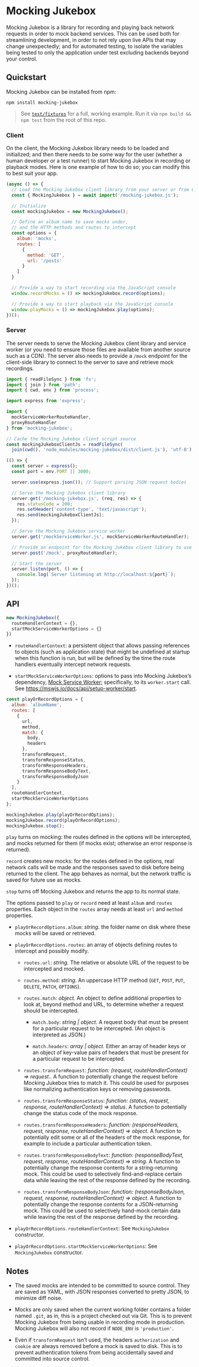# Mocking Jukebox

Mocking Jukebox is a library for recording and playing back network requests in order to mock backend services. This can be used both for streamlining development, in order to not rely upon live APIs that may change unexpectedly; and for automated testing, to isolate the variables being tested to only the application under test excluding backends beyond your control.

## Quickstart

Mocking Jukebox can be installed from npm:

```shell
npm install mocking-jukebox
```

> See [`test/fixtures`](./test/fixtures/) for a full, working example. Run it via `npm build && npm test` from the root of this repo.

### Client

On the client, the Mocking Jukebox library needs to be loaded and initialized; and then there needs to be some way for the user (whether a human developer or a test runner) to start Mocking Jukebox in recording or playback modes. Here is one example of how to do so; you can modify this to best suit your app.

```js
(async () => {
  // Load the Mocking Jukebox client library from your server or from CDN
  const { MockingJukebox } = await import('/mocking-jukebox.js');

  // Initialize
  const mockingJukebox = new MockingJukebox();

  // Define an album name to save mocks under,
  // and the HTTP methods and routes to intercept
  const options = {
    album: 'mocks',
    routes: [
      {
        method: 'GET',
        url: '/posts'
      }
    ]
  }

  // Provide a way to start recording via the JavaScript console
  window.recordMocks = () => mockingJukebox.record(options);

  // Provide a way to start playback via the JavaScript console
  window.playMocks = () => mockingJukebox.play(options);
})();
```

### Server

The server needs to serve the Mocking Jukebox client library and service worker (or you need to ensure those files are available from another source such as a CDN). The server also needs to provide a `/mock` endpoint for the client-side library to connect to the server to save and retrieve mock recordings.

```js
import { readFileSync } from 'fs';
import { join } from 'path';
import { cwd, env } from 'process';

import express from 'express';

import {
  mockServiceWorkerRouteHandler,
  proxyRouteHandler
} from 'mocking-jukebox';

// Cache the Mocking Jukebox client script source
const mockingJukeboxClientJs = readFileSync(
  join(cwd(), 'node_modules/mocking-jukebox/dist/client.js'), 'utf-8');

(() => {
  const server = express();
  const port = env.PORT || 3000;

  server.use(express.json()); // Support parsing JSON request bodies

  // Serve the Mocking Jukebox client library
  server.get('/mocking-jukebox.js', (req, res) => {
    res.statusCode = 200;
    res.setHeader('content-type', 'text/javascript');
    res.send(mockingJukeboxClientJs);
  });

  // Serve the Mocking Jukebox service worker
  server.get('/mockServiceWorker.js', mockServiceWorkerRouteHandler);

  // Provide an endpoint for the Mocking Jukebox client library to use
  server.post('/mock', proxyRouteHandler);

  // Start the server
  server.listen(port, () => {
    console.log(`Server listening at http://localhost:${port}`);
  });
})();
```

## API

```js
new MockingJukebox({
  routeHandlerContext = {},
  startMockServiceWorkerOptions = {}
})
```

- `routeHandlerContext`: a persistent object that allows passing references to objects (such as application state) that might be undefined at startup when this function is run, but will be defined by the time the route handlers eventually intercept network requests.

- `startMockServiceWorkerOptions`: options to pass into Mocking Jukebox’s dependency, [Mock Service Worker](https://mswjs.io); specifically, to its `worker.start` call. See https://mswjs.io/docs/api/setup-worker/start.

```js
const playOrRecordOptions = {
  album: 'albumName',
  routes: [
    {
      url,
      method,
      match: {
        body,
        headers
      },
      transformRequest,
      transformResponseStatus,
      transformResponseHeaders,
      transformResponseBodyText,
      transformResponseBodyJson
    }
  ],
  routeHandlerContext,
  startMockServiceWorkerOptions
};

mockingJukebox.play(playOrRecordOptions);
mockingJukebox.record(playOrRecordOptions);
mockingJukebox.stop();
```

`play` turns on mocking: the routes defined in the options will be intercepted, and mocks returned for them (if mocks exist; otherwise an error response is returned).

`record` creates new mocks: for the routes defined in the options, real network calls will be made and the responses saved to disk before being returned to the client. The app behaves as normal, but the network traffic is saved for future use as mocks.

`stop` turns off Mocking Jukebox and returns the app to its normal state.

The options passed to `play` or `record` need at least `album` and `routes` properties. Each object in the `routes` array needs at least `url` and `method` properties.

- `playOrRecordOptions.album`: _string._ the folder name on disk where these mocks will be saved or retrieved.

- `playOrRecordOptions.routes`: an array of objects defining routes to intercept and possibly modify.

  - `routes.url`: _string._ The relative or absolute URL of the request to be intercepted and mocked.

  - `routes.method`: _string._ An uppercase HTTP method (`GET`, `POST`, `PUT`, `DELETE`, `PATCH`, `OPTIONS`).

  - `routes.match`: _object._ An object to define additional properties to look at, beyond method and URL, to determine whether a request should be intercepted.

    - `match.body`: _string | object._ A request body that must be present for a particular request to be intercepted. (An object is interpreted as JSON.)

    - `match.headers`: _array | object._ Either an array of header keys or an object of key-value pairs of headers that must be present for a particular request to be intercepted.

  - `routes.transformRequest`: _function: (request, routeHandlerContext) => request._. A function to potentially change the request before Mocking Jukebox tries to match it. This could be used for purposes like normalizing authentication keys or removing passwords.

  - `routes.transformResponseStatus`: _function: (status, request, response, routeHandlerContext) => status_. A function to potentially change the status code of the mock response.

  - `routes.transformResponseHeaders`: _function: (responseHeaders, request, response, routeHandlerContext) => object_. A function to potentially edit some or all of the headers of the mock response, for example to include a particular authentication token.

  - `routes.transformResponseBodyText`: _function: (responseBodyText, request, response, routeHandlerContext) => string_. A function to potentially change the response contents for a string-returning mock. This could be used to selectively find-and-replace certain data while leaving the rest of the response defined by the recording.

  - `routes.transformResponseBodyJson`: _function: (responseBodyJson, request, response, routeHandlerContext) => object_. A function to potentially change the response contents for a JSON-returning mock. This could be used to selectively hand-mock certain data while leaving the rest of the response defined by the recording.

- `playOrRecordOptions.routeHandlerContext`: See `MockingJukebox` constructor.

- `playOrRecordOptions.startMockServiceWorkerOptions`: See `MockingJukebox` constructor.

## Notes

- The saved mocks are intended to be committed to source control. They are saved as YAML, with JSON responses converted to pretty JSON, to minimize diff noise.

- Mocks are only saved when the current working folder contains a folder named `.git`, as in, this is a project checked out via Git. This is to prevent Mocking Jukebox from being usable in recording mode in production. Mocking Jukebox will also not record if `NODE_ENV` is `'production'`.

- Even if `transformRequest` isn’t used, the headers `authorization` and `cookie` are always removed before a mock is saved to disk. This is to prevent authentication tokens from being accidentally saved and committed into source control.
